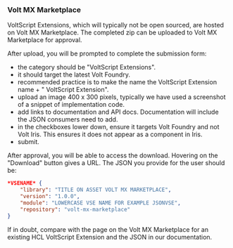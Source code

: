 ### Volt MX Marketplace

VoltScript Extensions, which will typically not be open sourced, are hosted on Volt MX Marketplace. The completed zip can be uploaded to Volt MX Marketplace for approval.

After upload, you will be prompted to complete the submission form:

- the category should be "VoltScript Extensions".
- it should target the latest Volt Foundry.
- recommended practice is to make the name the VoltScript Extension name + " VoltScript Extension".
- upload an image 400 x 300 pixels, typically we have used a screenshot of a snippet of implementation code.
- add links to documentation and API docs. Documentation will include the JSON consumers need to add.
- in the checkboxes lower down, ensure it targets Volt Foundry and not Volt Iris. This ensures it does not appear as a component in Iris.
- submit.

After approval, you will be able to access the download. Hovering on the "Download" button gives a URL. The JSON you provide for the user should be:

```json
*VSENAME* {
    "library": "TITLE ON ASSET VOLT MX MARKETPLACE",
    "version": "1.0.0",
    "module": "LOWERCASE VSE NAME FOR EXAMPLE JSONVSE",
    "repository": "volt-mx-marketplace"
}
```

If in doubt, compare with the page on the Volt MX Marketplace for an existing HCL VoltScript Extension and the JSON in our documentation.